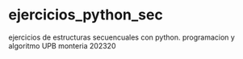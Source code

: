# ejercicios_python_sec
ejercicios de estructuras secuencuales con python. programacion y algoritmo UPB monteria 202320
